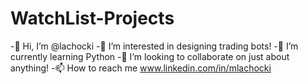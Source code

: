 # WatchList-Projects
-👋 Hi, I’m @lachocki
-👀 I’m interested in designing trading bots!
-🌱 I’m currently learning Python
-💞️ I’m looking to collaborate on just about anything!
-📫 How to reach me www.linkedin.com/in/mlachocki
